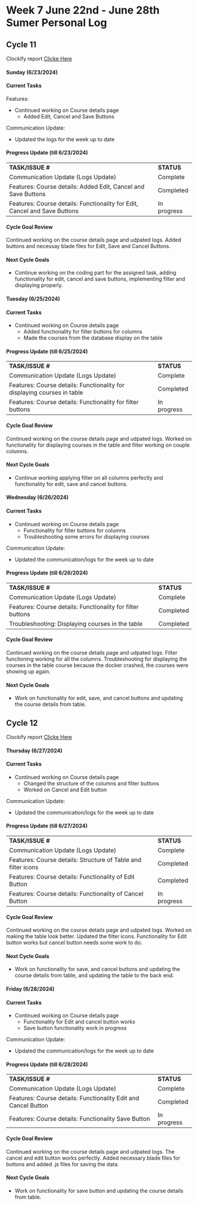 # Week 7 June 22nd - June 28th Sumer Personal Log

## Cycle 11

Clockify report [Clicke Here](https://app.clockify.me/reports/summary?start=2024-06-22T00:00:00.000Z&end=2024-06-26T23:59:59.999Z&filterValuesData=%7B%22users%22:%5B%226657a665c1d0df08761294fb%22%5D,%22userAndGroup%22:%5B%5D%7D&filterOptions=%7B%22userAndGroup%22:%7B%22status%22:%22ACTIVE_WITH_PENDING%22%7D%7D)

#### Sunday (6/23/2024)

#### Current Tasks

Features:
- Continued working on Course details page
    - Added Edit, Cancel and Save Buttons 

Communication Update:
- Updated the logs for the week up to date

#### Progress Update (till 6/23/2024)

<table>
    <tr>
        <td><strong>TASK/ISSUE #</strong></td>
        <td><strong>STATUS</strong></td>
    </tr>
    <tr>
        <td>Communication Update (Logs Update)</td>
        <td>Complete</td>
    </tr>
   <tr>
        <td>Features: Course details: Added Edit, Cancel and Save Buttons</td>
        <td>Completed</td>
    </tr>
    <tr>
        <td>Features: Course details: Functionality for Edit, Cancel and Save Buttons</td>
        <td>In progress</td>
    </tr>
</table>

#### Cycle Goal Review 

Continued working on the course details page and udpated logs. Added buttons and necessay blade files for Edit, Save and Cancel Buttons.

#### Next Cycle Goals 

- Continue working on the coding part for the assigned task, adding functionality for edit, cancel and save buttons, implementing filter and displaying properly.


#### Tuesday (6/25/2024)

#### Current Tasks

- Continued working on Course details page
    - Added functionality for filter buttons for columns
    - Made the courses from the database display on the table 


#### Progress Update (till 6/25/2024)

<table>
    <tr>
        <td><strong>TASK/ISSUE #</strong></td>
        <td><strong>STATUS</strong></td>
    </tr>
    <tr>
        <td>Communication Update (Logs Update)</td>
        <td>Complete</td>
    </tr>
    <tr>
        <td>Features: Course details: Functionality for displaying courses in table </td>
        <td>Completed</td>
    </tr>
   <tr>
        <td>Features: Course details: Functionality for filter buttons</td>
        <td>In progress</td>
    </tr>
</table>

#### Cycle Goal Review 

Continued working on the course details page and udpated logs. Worked on functionality for displaying courses in the table and filter working on couple columns. 

#### Next Cycle Goals 

- Continue working applying filter on all columns perfectly and functionality for edit, save and cancel buttons.


#### Wednesday (6/26/2024)

#### Current Tasks

- Continued working on Course details page
    - Functionality for filter buttons for columns
    - Troubleshooting some errors for displaying courses 

Communication Update:
- Updated the communication/logs for the week up to date


#### Progress Update (till 6/26/2024)

<table>
    <tr>
        <td><strong>TASK/ISSUE #</strong></td>
        <td><strong>STATUS</strong></td>
    </tr>
    <tr>
        <td>Communication Update (Logs Update)</td>
        <td>Complete</td>
    </tr>
    <tr>
        <td>Features: Course details: Functionality for filter buttons</td>
        <td>Completed</td>
    </tr>
   <tr>
        <td>Troubleshooting: Displaying courses in the table</td>
        <td>Completed</td>
    </tr>
</table>

#### Cycle Goal Review 

Continued working on the course details page and udpated logs. Filter funcitoning working for all the columns. Troubleshooting for displaying the courses in the table course because the docker crashed, the courses were showing up again.

#### Next Cycle Goals 

- Work on functionality for edit, save, and cancel buttons and updating the course details from table.

## Cycle 12

Clockify report [Clicke Here](https://app.clockify.me/reports/summary?start=2024-06-27T00:00:00.000Z&end=2024-06-28T23:59:59.999Z&filterValuesData=%7B%22users%22:%5B%226657a665c1d0df08761294fb%22%5D,%22userGroups%22:%5B%5D,%22userAndGroup%22:%5B%5D%7D&filterOptions=%7B%22userAndGroup%22:%7B%22status%22:%22ACTIVE_WITH_PENDING%22%7D%7D)

#### Thursday (6/27/2024)

#### Current Tasks

- Continued working on Course details page
    - Changed the structure of the columns and filter buttons
    - Worked on Cancel and Edit button

Communication Update:
- Updated the communication/logs for the week up to date


#### Progress Update (till 6/27/2024)

<table>
    <tr>
        <td><strong>TASK/ISSUE #</strong></td>
        <td><strong>STATUS</strong></td>
    </tr>
    <tr>
        <td>Communication Update (Logs Update)</td>
        <td>Complete</td>
    </tr>
    <tr>
        <td>Features: Course details: Structure of Table and filter icons</td>
        <td>Completed</td>
    </tr>
   <tr>
        <td>Features: Course details: Functionality of Edit Button</td>
        <td>Completed</td>
    </tr>
    <tr>
        <td>Features: Course details: Functionality of Cancel Button</td>
        <td>In progress</td>
    </tr>
    
</table>

#### Cycle Goal Review 

Continued working on the course details page and udpated logs. Worked on making the table look better. Updated the filter icons. Functionality for Edit button works but cancel button needs some work to do.

#### Next Cycle Goals 

- Work on functionality for save, and cancel buttons and updating the course details from table, and updating the table to the back end.


#### Friday (6/28/2024)

#### Current Tasks

- Continued working on Course details page
    - Functionality for Edit and cancel button works
    - Save button functionality work in progress

Communication Update:
- Updated the communication/logs for the week up to date


#### Progress Update (till 6/28/2024)

<table>
    <tr>
        <td><strong>TASK/ISSUE #</strong></td>
        <td><strong>STATUS</strong></td>
    </tr>
    <tr>
        <td>Communication Update (Logs Update)</td>
        <td>Complete</td>
    </tr>
    <tr>
        <td>Features: Course details: Functionality Edit and Cancel Button</td>
        <td>Completed</td>
    </tr>
   <tr>
        <td>Features: Course details: Functionality Save Button</td>
        <td>In progress</td>
    </tr>
</table>

#### Cycle Goal Review 

Continued working on the course details page and udpated logs. The cancel and edit button works perfectly. Added necessary blade files for buttons and added .js files for saving the data.

#### Next Cycle Goals 

- Work on functionality for save button and updating the course details from table.

